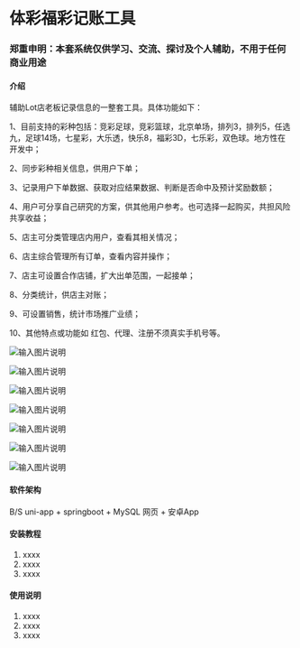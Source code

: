 # 体彩福彩记账工具


### 郑重申明：本套系统仅供学习、交流、探讨及个人辅助，不用于任何商业用途


#### 介绍
辅助Lot店老板记录信息的一整套工具。具体功能如下：

1、目前支持的彩种包括：竞彩足球，竞彩篮球，北京单场，排列3，排列5，任选九，足球14场，七星彩，大乐透，快乐8，福彩3D，七乐彩，双色球。地方性在开发中；

2、同步彩种相关信息，供用户下单；

3、记录用户下单数据、获取对应结果数据、判断是否命中及预计奖励数额；

4、用户可分享自己研究的方案，供其他用户参考。也可选择一起购买，共担风险共享收益；

5、店主可分类管理店内用户，查看其相关情况；

6、店主综合管理所有订单，查看内容并操作；

7、店主可设置合作店铺，扩大出单范围，一起接单；

8、分类统计，供店主对账；

9、可设置销售，统计市场推广业绩；

10、其他特点或功能如 红包、代理、注册不须真实手机号等。

![输入图片说明](agent/QQ%E5%9B%BE%E7%89%8720240717102220.png)

![输入图片说明](agent/QQ%E6%88%AA%E5%9B%BE20240717102554.png)

![输入图片说明](agent/QQ%E6%88%AA%E5%9B%BE20240717102647.png)

![输入图片说明](agent/QQ%E6%88%AA%E5%9B%BE20240717102624.png)

![输入图片说明](agent/1.png)

![输入图片说明](agent/3.png)

![输入图片说明](agent/5.png)


#### 软件架构
B/S uni-app + springboot + MySQL   网页 + 安卓App


#### 安装教程

1.  xxxx
2.  xxxx
3.  xxxx

#### 使用说明

1.  xxxx
2.  xxxx
3.  xxxx